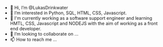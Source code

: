 - 👋 Hi, I’m @LukasDrinkwater
- 👀 I’m interested in Python, SQL, HTML, CSS, Javascript.
- 🌱 I'm currently working as a software support engineer and learning HMTL, CSS, Javascript and NODEJS with the aim of working as a front end developer.
- 💞️ I’m looking to collaborate on ...
- 📫 How to reach me ...

<!---
LukasDrinkwater/LukasDrinkwater is a ✨ special ✨ repository because its `README.md` (this file) appears on your GitHub profile.
You can click the Preview link to take a look at your changes.
--->
